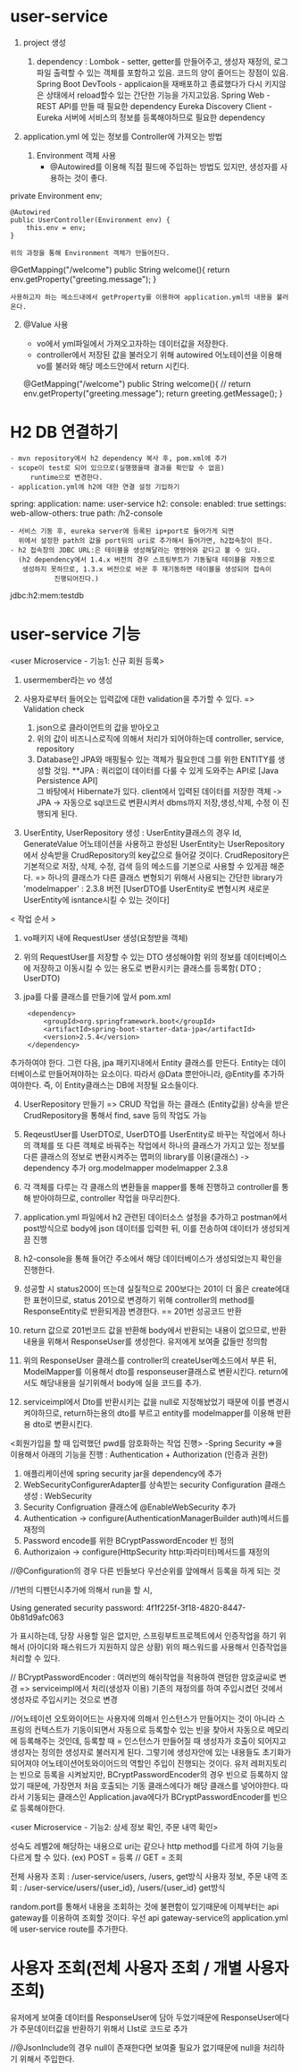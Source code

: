 # user-service 

1. project 생성

	1) dependency
		: Lombok - setter, getter를 만들어주고, 생성자 재정의, 로그 파일 출력할 수 있는 객체를 포함하고 있음. 코드의 양이 줄어드는 장점이 있음.
		  Spring Boot DevTools - applicaion을 재배포하고 종료했다가 다시 키지않은 상태에서 reload할수 있는 간단한 기능을 가지고있음.
		  Spring Web - REST API를 만들 때 필요한 dependency
		  Eureka Discovery Client - Eureka 서버에 서비스의 정보를 등록해야하므로 필요한 dependency

2. application.yml 에 있는 정보를 Controller에 가져오는 방법

	1) Environment 객체 사용
		- @Autowired를 이용해 직접 필드에 주입하는 방법도 있지만,
		  생성자를 사용하는 것이 좋다.
		  
private Environment env;

    @Autowired
    public UserController(Environment env) {
        this.env = env;
    }

	위의 과정을 통해 Environment 객체가 만들어진다.


 @GetMapping("/welcome")
    public String welcome(){
        return env.getProperty("greeting.message");
    }

	사용하고자 하는 메소드내에서 getProperty를 이용하여 application.yml의 내용을 불러온다.
	
	
2) @Value 사용
	- vo에서 yml파일에서 가져오고자하는 데이터값을 저장한다.
	- controller에서 저장된 값을 불러오기 위해 autowired 어노테이션을 이용해
	  vo를 불러와 해당 메소드안에서 return 시킨다.  
		  
   @GetMapping("/welcome")
    public String welcome(){
//        return env.getProperty("greeting.message");
        return greeting.getMessage();
    }

# H2 DB 연결하기
	- mvn repository에서 h2 dependency 복사 후, pom.xml에 추가
	- scope이 test로 되어 있으므로(실행했을때 결과를 확인할 수 없음)
	 	 runtime으로 변경한다.
	- application.yml에 h2에 대한 연결 설정 기입하기
	
spring:
  application:
    name: user-service
  h2:
    console:
      enabled: true
      settings:
        web-allow-others: true
      path: /h2-console

	- 서비스 기동 후, eureka server에 등록된 ip+port로 들어가게 되면
	  위에서 설정한 path의 값을 port뒤의 uri로 추가해서 들어가면, h2접속창이 뜬다.
	- h2 접속창의 JDBC URL:은 테이블을 생성해달라는 명령어와 같다고 볼 수 있다.
	  (h2 dependency에서 1.4.x 버전의 경우 스프링부트가 기동될대 테이블을 자동으로
 	   생성하지 못하므로, 1.3.x 버전으로 바꾼 후 재기동하면 테이블을 생성되어 접속이
               진행되어진다.)
       
 jdbc:h2:mem:testdb

# user-service 기능

<user Microservice - 기능1: 신규 회원 등록>

1. usermember라는 vo 생성
2. 사용자로부터 들어오는 입력값에 대한 validation을 추가할 수 있다.
=>  Validation check
	1) json으로 클라이언트의 값을 받아오고
	2) 위의 값이 비즈니스로직에 의해서 처리가 되어야하는데
		controller, service, repository
	3) Database인 JPA와 매핑될수 있는 객체가 필요한데
	그를 위한 ENTITY를 생성할 것임.
	**JPA : 쿼리없이 데이터를 다룰 수 있게 도와주는 API로
	[Java Persistence API]	
	그 바탕에서 Hibernate가 있다.
	client에서 입력된 데이터를 저장한 객체 -> JPA ->
	자동으로 sql코드로 변환시켜서 dbms까지 저장,생성,삭제, 수정
	이 진행되게 된다.

3. UserEntity, UserRepository 생성
	: UserEntity클래스의 경우 Id, GenerateValue 어노테이션을 사용하고
	완성된 UserEntity는 UserRepository에서 상속받을
	CrudRepository의 key값으로 들어갈 것이다.
	CrudRepository은 기본적으로 저장, 삭제, 수정, 검색 등의
	메소드를 기본으로 사용할 수 있게끔 해준다.
=> 하나의 클래스가 다른 클래스 변형되기 위해서
     사용되는 간단한 library가 'modelmapper' : 2.3.8 버전
     [UserDTO를 UserEntity로 변형시켜 새로운 UserEntity에 isntance시킬 수 있는 것이다]

< 작업 순서 >
1. vo패키지 내에 RequestUser 생성(요청받을 객체)
2. 위의 RequestUser를 저장할 수 있는 DTO 생성해야함
   위의 정보를 데이터베이스에 저장하고 이동시킬 수 있는 용도로
   변환시키는 클래스를 등록함( DTO ; UserDTO)
3. jpa를 다룰 클래스를 만들기에 앞서 pom.xml

        <dependency>
            <groupId>org.springframework.boot</groupId>
            <artifactId>spring-boot-starter-data-jpa</artifactId>
            <version>2.5.4</version>
        </dependency>
추가하여야 한다.
그런 다음, jpa 패키지내에서 Entity 클래스를 만든다.
Entity는 데이터베이스로 만들어져야하는 요소이다.
따라서  @Data 뿐만아니라, @Entity를 추가하여야한다.
즉, 이 Entity클래스는 DB에 저장될 요소들이다.

4. UserRepository 만들기
=> CRUD 작업을 하는 클래스 (Entity값을)
상속을 받은  CrudRepository을 통해서 find, save 등의 작업도 가능

5. ReqeustUser를 UserDTO로, UserDTO를 UserEntity로 바꾸는 작업에서
   하나의 객체를 또 다른 객체로 바꿔주는 작업에서
   하나의 클래스가 가지고 있는 정보를 다른 클래스의 정보로 변환시켜주는
   맵퍼의 library를 이용(클래스) -> dependency 추가
         <dependency>
            <groupId>org.modelmapper</groupId>
            <artifactId>modelmapper</artifactId>
            <version>2.3.8</version>
        </dependency>

6. 각 객체를 다루는 각 클래스의 변환들을 mapper를 통해 진행하고
   controller를 통해 받아야하므로, controller 작업을 마무리한다.

7. application.yml 파일에서 h2 관련된 데이터소스 설정을 추가하고
   postman에서 post방식으로 body에 json 데이터를 입력한 뒤,
   이를 전송하여 데이터가 생성되게끔 진행
8. h2-console을 통해 들어간 주소에서 해당 데이터베이스가 생성되었는지
   확인을 진행한다.

9. 성공할 시 status200이 뜨는데 실질적으로 200보다는 201이 더 옳은
   create에대한 표현이므로, status 201으로 변경하기 위해
   controller의 method를 ResponseEntity로 반환되게끔 변경한다.
   == 201번 성공코드 반환

10. return 값으로 201번코드 값을 반환해 body에서 반환되는 내용이 없으므로,
     반환내용을 위해서 ResponseUser를 생성한다.
     유저에게 보여줄 값들만 정의함

11. 위의 ResponseUser 클래스를 controller의 createUser메소드에서 
     부른 뒤, ModelMapper를 이용해서 dto를 responseuser클래스로 변환시킨다.
     return에서도 해당내용을 실기위해서 body에 실을 코드를 추가.

12. serviceimpl에서 Dto를 반환시키는 값을 null로 지정해놨었기 때문에
     이를 변경시켜야하므로, return하는용의 dto를 부르고 
     entity를 modelmapper를 이용해 반환용 dto로 변환시킨다.

<회원가입을 할 때 입력했던 pwd를 암호화하는 작업 진행>
-Spring Security =>을 이용해서 아래의 기능을 진행
 : Authentication + Authorization (인증과 권한)

1. 애플리케이션에 spring security jar을 dependency에 추가
2. WebSecurityConfigurerAdapter를 상속받는 security Configuration 클래스 생성 : WebSecurity
3. Security Configruation 클래스에 @EnableWebSecurity 추가
4. Authentication -> configure(AuthenticationManagerBuilder auth)메서드를 재정의
5. Password encode를 위한 BCryptPasswordEncoder 빈 정의
6. Authorizaion -> configure(HttpSecurity http:파라미터)메서드를 재정의

//@Configuration의 경우 다른 빈들보다 우선순위를 앞에해서 등록을 하게 되는 것

//1번의 디펜던시추가에 의해서 run을 할 시, 

Using generated security password: 4f1f225f-3f18-4820-8447-0b81d9afc063

가 표시하는데, 당장 사용할 일은 없지만, 스프링부트프로젝트에서 인증작업을 하기 위해서
(아이디와 패스워드가 지원하지 않은 상황) 위의 패스워드를 사용해서 인증작업을
처리할 수 있다.


// BCryptPasswordEncoder : 여러번의 해쉬작업을 적용하여 랜덤한 암호글씨로 변경
	=> serviceimpl에서 처리(생성자 이용)
	     기존의 재정의를 하여 주입시켰던 것에서 생성자로 주입시키는 것으로 변경


//어노테이션 오토와이어드는 사용자에 의해서 인스턴스가 만들어지는 것이 아니라
스프링의 컨텍스트가 기동이되면서 자동으로 등록할수 있는 빈을 찾아서 자동으로 메모리에 
등록해주는 것인데, 등록할 때 = 인스턴스가 만들어질 때 생성자가 호출이 되어지고
생성자는 정의한 생성자로 불러지게 된다. 그렇기에 생성자안에 있는 내용들도 초기화가
되어져야 어노테이션어토와이어드의 역할인 주입이 진행되는 것이다. 
유저 레퍼지토리는 빈으로 등록을 시켜놨지만, BCryptPasswordEncoder의 경우 빈으로
등록하지 않았기 때문에, 가장먼저 처음 호출되는 기동 클래스에다가 해당 클래스를 넣어야한다.
따라서 기동되는 클래스인 Application.java에다가 BCryptPasswordEncoder를 빈으로 등록해야한다.


<user Microservice - 기능2: 상세 정보 확인, 주문 내역 확인>

성숙도 레벨2에 해당하는 내용으로 uri는 같으나 http method를 다르게 하여 기능을 다르게 할 수 있다.
(ex) POST = 등록 // GET = 조회

전체 사용자 조회 		: /user-service/users,		/users,		get방식
사용자 정보, 주문 내역 조회 :	 /user-service/users/{user_id},	/users/{user_id}	get방식

random.port를 통해서 내용을 조회하는 것에 불편함이 있기때문에 이제부터는
api gateway를 이용하여 조회할 것이다. 
우선 api gateway-service의 application.yml에 user-service route를 추가한다.



# 사용자 조회(전체 사용자 조회 / 개별 사용자 조회)

유저에게 보여줄 데이터를 ResponseUser에 담아 두었기때문에
ResponseUser에다가 주문데이터값을 반환하기 위해서 
LIst로 코드로 추가


//@JsonInclude의 경우 null이 존재한다면 보여줄 필요가 없기때문에
null을 처리하기 위해서 주입한다.



